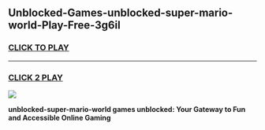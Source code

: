
## Unblocked-Games-unblocked-super-mario-world-Play-Free-3g6il
<h3>
<a href="https://premium76.site?title=unblocked-super-mario-world&ref=21A">CLICK TO PLAY</a></h3>
<hr>

<h3>
<a href="https://premium76.site?title=unblocked-super-mario-world&ref=21A">CLICK 2 PLAY</a>
  
</h3>

<a href="https://premium76.site?title=unblocked-super-mario-world&ref=21A"><img src="https://clearcache.store/games.png"></a>


**unblocked-super-mario-world games unblocked: Your Gateway to Fun and Accessible Online Gaming**
